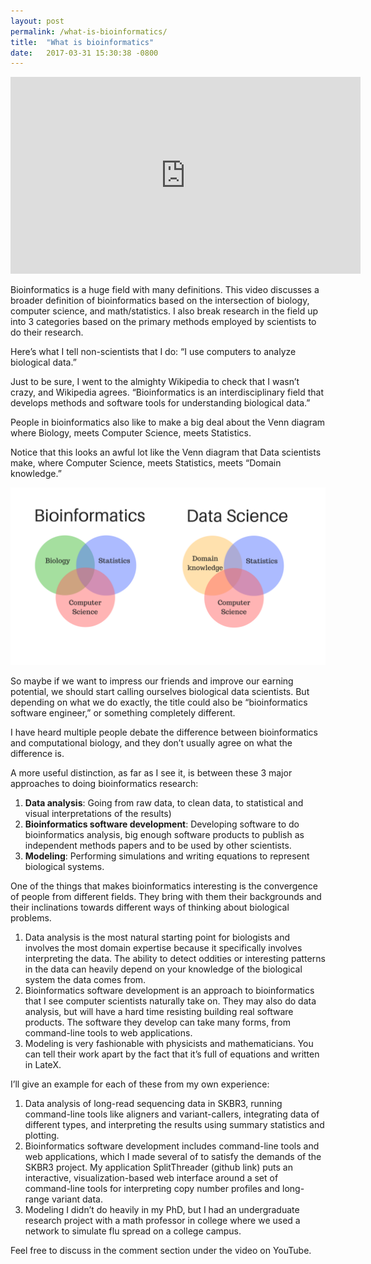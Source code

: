 ```yaml
---
layout: post
permalink: /what-is-bioinformatics/
title:  "What is bioinformatics"
date:   2017-03-31 15:30:38 -0800
---
```


<iframe width="560" height="315" src="https://www.youtube.com/embed/MuZAsIJ7gSQ" frameborder="0" allow="accelerometer; autoplay; clipboard-write; encrypted-media; gyroscope; picture-in-picture" allowfullscreen></iframe>

Bioinformatics is a huge field with many definitions. This video discusses a broader definition of bioinformatics based on the intersection of biology, computer science, and math/statistics. I also break research in the field up into 3 categories based on the primary methods employed by scientists to do their research.

Here’s what I tell non-scientists that I do: “I use computers to analyze biological data.”

Just to be sure, I went to the almighty Wikipedia to check that I wasn’t crazy, and Wikipedia agrees.
“Bioinformatics is an interdisciplinary field that develops methods and software tools for understanding biological data.”

People in bioinformatics also like to make a big deal about the Venn diagram where Biology, meets Computer Science, meets Statistics.

Notice that this looks an awful lot like the Venn diagram that Data scientists make, where Computer Science, meets Statistics, meets “Domain knowledge.”

![Venn diagram: bioinformatics is the intersection of biology, statistics, and computer science](/assets/bioinformatics-data-science-venn-diagrams.png)

So maybe if we want to impress our friends and improve our earning potential, we should start calling ourselves biological data scientists. But depending on what we do exactly, the title could also be “bioinformatics software engineer,” or something completely different.

I have heard multiple people debate the difference between bioinformatics and computational biology, and they don’t usually agree on what the difference is.

A more useful distinction, as far as I see it, is between these 3 major approaches to doing bioinformatics research:

1. **Data analysis**: Going from raw data, to clean data, to statistical and visual interpretations of the results)
2. **Bioinformatics software development**: Developing software to do bioinformatics analysis, big enough software products to publish as independent methods papers and to be used by other scientists.
3. **Modeling**: Performing simulations and writing equations to represent biological systems.

One of the things that makes bioinformatics interesting is the convergence of people from different fields. They bring with them their backgrounds and their inclinations towards different ways of thinking about biological problems.

1. Data analysis is the most natural starting point for biologists and involves the most domain expertise because it specifically involves interpreting the data. The ability to detect oddities or interesting patterns in the data can heavily depend on your knowledge of the biological system the data comes from.
2. Bioinformatics software development is an approach to bioinformatics that I see computer scientists naturally take on. They may also do data analysis, but will have a hard time resisting building real software products. The software they develop can take many forms, from command-line tools to web applications.
3. Modeling is very fashionable with physicists and mathematicians. You can tell their work apart by the fact that it’s full of equations and written in LateX.

I’ll give an example for each of these from my own experience:

1. Data analysis of long-read sequencing data in SKBR3, running command-line tools like aligners and variant-callers, integrating data of different types, and interpreting the results using summary statistics and plotting.
2. Bioinformatics software development includes command-line tools and web applications, which I made several of to satisfy the demands of the SKBR3 project. My application SplitThreader (github link) puts an interactive, visualization-based web interface around a set of command-line tools for interpreting copy number profiles and long-range variant data.
3. Modeling I didn’t do heavily in my PhD, but I had an undergraduate research project with a math professor in college where we used a network to simulate flu spread on a college campus.

Feel free to discuss in the comment section under the video on YouTube.
